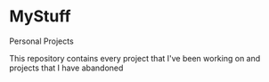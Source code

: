 # MyStuff
Personal Projects

This repository contains every project that I've been working on and projects that I have abandoned
